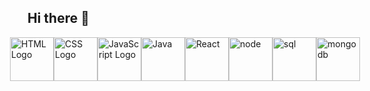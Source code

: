 ## Hi there 👋

<div style="display: flex; justify-content: center; align-items: center;">
  <img src="https://devicon-website.vercel.app/api/html5/original-wordmark.svg" alt="HTML Logo" width="70" />
  <img src="https://devicon-website.vercel.app/api/css3/original.svg" alt="CSS Logo" width="70" />
  <img src="https://devicon-website.vercel.app/api/javascript/original.svg" alt="JavaScript Logo" width="70" />
  <img src="https://devicon-website.vercel.app/api/java/original.svg" alt="Java" width="70" />
  <img src="https://devicon-website.vercel.app/api/react/original.svg" alt="React" width="70" />
  <img src="https://devicon-website.vercel.app/api/nodejs/original.svg" alt="node" width="70" />
  <img src="https://devicon-website.vercel.app/api/mysql/original.svg" alt="sql" width="70" />
  <img src="https://devicon-website.vercel.app/api/mongodb/original.svg" alt="mongodb" width="70" />
</div>
